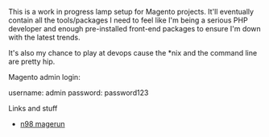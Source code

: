 This is a work in progress lamp setup for Magento projects. It'll eventually contain all the tools/packages I need to feel like I'm being a serious PHP developer and enough pre-installed front-end packages to ensure I'm down with the latest trends.

It's also my chance to play at devops cause the *nix and the command line are pretty hip.

Magento admin login:

username: admin
password: password123

Links and stuff

- [n98 magerun](https://github.com/netz98/n98-magerun)
